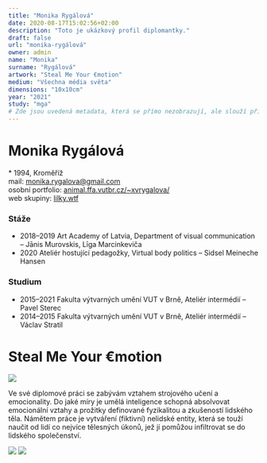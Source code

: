 ```yaml
---
title: "Monika Rygálová"
date: 2020-08-17T15:02:56+02:00
description: "Toto je ukázkový profil diplomantky."
draft: false
url: "monika-rygálová"
owner: admin
name: "Monika"
surname: "Rygálová"
artwork: "Steal Me Your €motion"
medium: "Všechna média světa"
dimensions: "10x10cm"
year: "2021"
study: "mga"
# Zde jsou uvedená metadata, která se přímo nezobrazují, ale slouží při generování webu - tagů pro Facebook a Twitter, atd.
---
```

# Monika Rygálová
\* 1994, Kroměříž  
mail: monika.rygalova@gmail.com  
osobní portfolio: [animal.ffa.vutbr.cz/~xvrygalova/](http://animal.ffa.vutbr.cz/~xvrygalova/)  
web skupiny: [lilky.wtf](https://lilky.wtf)  

### Stáže
* 2018–2019 Art Academy of Latvia, Department of visual communication – Jānis Murovskis, Līga Marcinkeviča
* 2020 Ateliér hostující pedagožky, Virtual body politics – Sidsel Meineche Hansen

### Studium
* 2015–2021 Fakulta výtvarných umění VUT v Brně, Ateliér intermédií – Pavel Sterec
* 2014–2015 Fakulta výtvarných umění VUT v Brně, Ateliér intermédií – Václav Stratil


<!-- SECTION BREAK -->
# Steal Me Your €motion

![](/2021/rygalova/1.jpg)

Ve své diplomové práci se zabývám vztahem strojového učení a emocionality.
Do jaké míry je umělá inteligence schopná absolvovat emocionální vztahy a prožitky definované fyzikalitou a zkušeností lidského těla.
Námětem práce je vytváření (fiktivní) nelidské entity, která se touží naučit od lidí co nejvíce tělesných úkonů, jež jí pomůžou infiltrovat se do lidského společenství.

![](/2021/rygalova/2.jpg)
![](/2021/rygalova/3.jpg)
